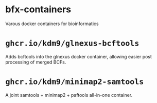 # bfx-containers

Varous docker containers for bioinformatics


# `ghcr.io/kdm9/glnexus-bcftools`

Adds bcftools into the glnexus docker container, allowing easier post processing of merged BCFs.

# `ghcr.io/kdm9/minimap2-samtools`

A joint samtools + minimap2 + paftools all-in-one container.
